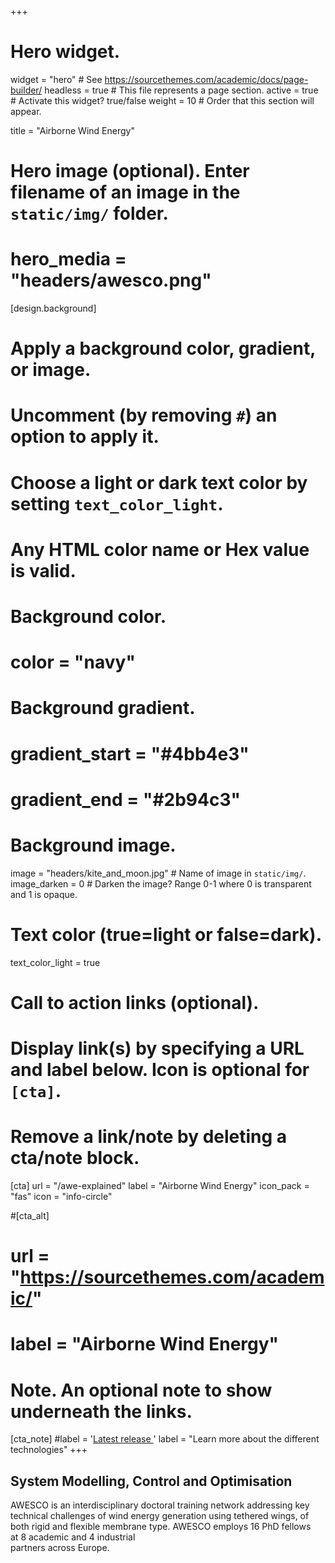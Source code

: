 +++
# Hero widget.
widget = "hero"  # See https://sourcethemes.com/academic/docs/page-builder/
headless = true  # This file represents a page section.
active = true  # Activate this widget? true/false
weight = 10  # Order that this section will appear.

title = "Airborne Wind Energy"

# Hero image (optional). Enter filename of an image in the `static/img/` folder.
# hero_media = "headers/awesco.png"

[design.background]
  # Apply a background color, gradient, or image.
  #   Uncomment (by removing `#`) an option to apply it.
  #   Choose a light or dark text color by setting `text_color_light`.
  #   Any HTML color name or Hex value is valid.

  # Background color.
  # color = "navy"

  # Background gradient.
  # gradient_start = "#4bb4e3"
  # gradient_end = "#2b94c3"

  # Background image.
  image = "headers/kite_and_moon.jpg"  # Name of image in `static/img/`.
  image_darken = 0  # Darken the image? Range 0-1 where 0 is transparent and 1 is opaque.

  # Text color (true=light or false=dark).
  text_color_light = true

# Call to action links (optional).
#   Display link(s) by specifying a URL and label below. Icon is optional for `[cta]`.
#   Remove a link/note by deleting a cta/note block.
[cta]
  url = "/awe-explained"
  label = "Airborne Wind Energy"
  icon_pack = "fas"
  icon = "info-circle"

#[cta_alt]
#  url = "https://sourcethemes.com/academic/"
#  label = "Airborne Wind Energy"

# Note. An optional note to show underneath the links.
[cta_note]
#label = '<a id="academic-release" href="https://sourcethemes.com/academic/updates" data-repo="gcushen/hugo-academic">Latest release <!-- V --></a>'
label = "<span>Learn more about the different technologies</span>"
+++

## **System Modelling, Control and Optimisation**

AWESCO is an interdisciplinary doctoral training network addressing key technical challenges of wind energy generation using tethered wings, of both rigid and flexible membrane type. AWESCO employs 16 PhD fellows  
at 8 academic and 4 industrial  
partners across Europe.
